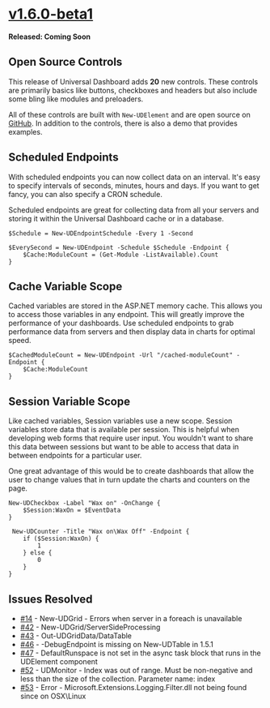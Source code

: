 # [v1.6.0-beta1](https://www.powershellgallery.com/packages/UniversalDashboard/1.6.0-beta1)

**Released: Coming Soon**

## Open Source Controls

This release of Universal Dashboard adds **20** new controls. These controls are primarily basics like buttons, checkboxes and headers but also include some bling like modules and preloaders. 

All of these controls are built with `New-UDElement` and are open source on [GitHub](https://github.com/ironmansoftware/ud-controls). In addition to the controls, there is also a demo that provides examples.



## Scheduled Endpoints

With scheduled endpoints you can now collect data on an interval. It's easy to specify intervals of seconds, minutes, hours and days. If you want to get fancy, you can also specify a CRON schedule. 

Scheduled endpoints are great for collecting data from all your servers and storing it within the Universal Dashboard cache or in a database.

```
$Schedule = New-UDEndpointSchedule -Every 1 -Second 

$EverySecond = New-UDEndpoint -Schedule $Schedule -Endpoint {
    $Cache:ModuleCount = (Get-Module -ListAvailable).Count
}
```

## Cache Variable Scope 

Cached variables are stored in the ASP.NET memory cache. This allows you to access those variables in any endpoint. This will greatly improve the performance of your dashboards. Use scheduled endpoints to grab performance data from servers and then display data in charts for optimal speed. 

```
$CachedModuleCount = New-UDEndpoint -Url "/cached-moduleCount" -Endpoint {
    $Cache:ModuleCount
}
```

## Session Variable Scope 

Like cached variables, Session variables use a new scope. Session variables store data that is available per session. This is helpful when developing web forms that require user input. You wouldn't want to share this data between sessions but want to be able to access that data in between endpoints for a particular user. 

One great advantage of this would be to create dashboards that allow the user to change values that in turn update the charts and counters on the page. 

```
New-UDCheckbox -Label "Wax on" -OnChange {
    $Session:WaxOn = $EventData
}

 New-UDCounter -Title "Wax on\Wax Off" -Endpoint {
    if ($Session:WaxOn) {
        1
    } else {
        0   
    }
}  

```



## Issues Resolved

* [\#14](https://github.com/ironmansoftware/universal-dashboard/issues/14) - New-UDGrid - Errors when server in a foreach is unavailable
* [\#42](https://github.com/ironmansoftware/universal-dashboard/issues/42) - New-UDGrid/ServerSideProcessing
* [\#43](https://github.com/ironmansoftware/universal-dashboard/issues/43) - Out-UDGridData/DataTable
* [\#46](https://github.com/ironmansoftware/universal-dashboard/issues/46) - -DebugEndpoint is missing on New-UDTable in 1.5.1
* [\#47](https://github.com/ironmansoftware/universal-dashboard/issues/47) - DefaultRunspace is not set in the async task block that runs in the UDElement component 
* [\#52](https://github.com/ironmansoftware/universal-dashboard/issues/52) - UDMonitor - Index was out of range. Must be non-negative and less than the size of the collection. Parameter name: index
* [\#53](https://github.com/ironmansoftware/universal-dashboard/issues/53) - Error - Microsoft.Extensions.Logging.Filter.dll not being found since on OSX\Linux



